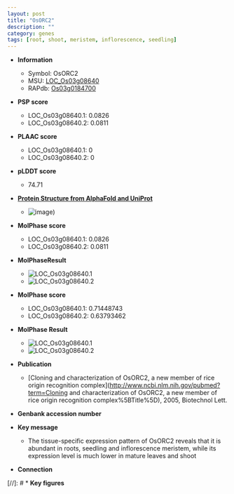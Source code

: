 ```yaml
---
layout: post
title: "OsORC2"
description: ""
category: genes
tags: [root, shoot, meristem, inflorescence, seedling]
---
```


* **Information**  
    + Symbol: OsORC2  
    + MSU: [LOC_Os03g08640](http://rice.plantbiology.msu.edu/cgi-bin/ORF_infopage.cgi?orf=LOC_Os03g08640)  
    + RAPdb: [Os03g0184700](http://rapdb.dna.affrc.go.jp/viewer/gbrowse_details/irgsp1?name=Os03g0184700)  

* **PSP score**  
    + LOC_Os03g08640.1: 0.0826 
    + LOC_Os03g08640.2: 0.0811 

* **PLAAC score**  
    + LOC_Os03g08640.1: 0 
    + LOC_Os03g08640.2: 0 

* **pLDDT score**
    + 74.71

* **[Protein Structure from AlphaFold and UniProt](https://www.uniprot.org/uniprotkb/Q10QS7/entry#structure)**
    + ![image](https://ricepsp.github.io/images/Q1/AF-Q10QS7-F1.png))

* **MolPhase score**
    + LOC_Os03g08640.1: 0.0826
    + LOC_Os03g08640.2: 0.0811

* **MolPhaseResult**
    + ![LOC_Os03g08640.1](https://ricepsp.github.io/pictures/LOC_Os03g/LOC_Os03g08640.1.png)
    + ![LOC_Os03g08640.2](https://ricepsp.github.io/pictures/LOC_Os03g/LOC_Os03g08640.2.png)

* **MolPhase score**
    + LOC_Os03g08640.1: 0.71448743
    + LOC_Os03g08640.2: 0.63793462

* **MolPhase Result**
    + ![LOC_Os03g08640.1](https://304243504.github.io/Pictures/LOC_Os03g/LOC_Os03g08640.1.png)
    + ![LOC_Os03g08640.2](https://304243504.github.io/Pictures/LOC_Os03g/LOC_Os03g08640.2.png)

* **Publication**  
    + [Cloning and characterization of OsORC2, a new member of rice origin recognition complex](http://www.ncbi.nlm.nih.gov/pubmed?term=Cloning and characterization of OsORC2, a new member of rice origin recognition complex%5BTitle%5D), 2005, Biotechnol Lett.

* **Genbank accession number**  

* **Key message**  
    + The tissue-specific expression pattern of OsORC2 reveals that it is abundant in roots, seedling and inflorescence meristem, while its expression level is much lower in mature leaves and shoot

* **Connection**  

[//]: # * **Key figures**  


